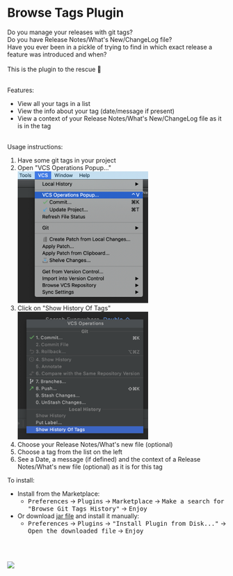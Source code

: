 # Browse Tags Plugin
Do you manage your releases with git tags?<br>
Do you have Release Notes/What's New/ChangeLog file?<br>
Have you ever been in a pickle of trying to find in which exact release a feature was introduced and when?<br><br>
This is the plugin to the rescue  :tada:
<br><br>

Features:
- View all your tags in a list
- View the info about your tag (date/message if present)
- View a context of your Release Notes/What's New/ChangeLog file as it is in the tag
<br><br>

Usage instructions:
<ol>
<li>Have some git tags in your project</li>
<li>Open "VCS Operations Popup..."</li>
<img src="media/vcs_menu.png" width="300">
<li>Click on "Show History Of Tags"</li>
<img src="media/vcs_popup.png" width="300">
<li>Choose your Release Notes/What's new file (optional)</li>
<li>Choose a tag from the list on the left</li>
<li>See a Date, a message (if defined) and the context of a Release Notes/What's new file (optional) as it is for this tag</li>
</ol>
  
To install:
- Install from the Marketplace:
  - <kbd>Preferences</kbd> -> <kbd>Plugins</kbd> -> <kbd>Marketplace</kbd> -> <kbd>Make a search for "Browse Git Tags History"</kbd> -> <kbd>Enjoy</kbd>
- Or download [jar file](build/libs/browse-tags-plugin-1.1.jar) and install it manually:
  - <kbd>Preferences</kbd> -> <kbd>Plugins</kbd> -> <kbd>"Install Plugin from Disk..."</kbd> -> <kbd>Open the downloaded file</kbd> -> <kbd>Enjoy</kbd>

<br><br>
  
<img src="media/browse_tags_plugin.gif">

